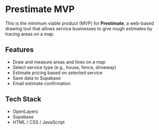 # Prestimate MVP

This is the minimum viable product (MVP) for **Prestimate**, a web-based drawing tool that allows service businesses to give rough estimates by tracing areas on a map.

## Features

- Draw and measure areas and lines on a map
- Select service type (e.g., house, fence, driveway)
- Estimate pricing based on selected service
- Save data to Supabase
- Email estimate confirmation

## Tech Stack

- OpenLayers
- Supabase
- HTML / CSS / JavaScript

